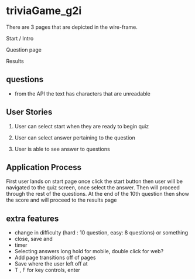 # triviaGame_g2i

There are 3 pages that are depicted in the wire-frame.

Start / Intro

Question page

Results

## questions

- from the API the text has characters that are unreadable

## User Stories

1. User can select start when they are ready to begin quiz

2. User can select answer pertaining to the question

3. User is able to see answer to questions

## Application Process

First user lands on start page once click the start button then user will be navigated to the quiz screen, once select the answer. Then will proceed through the rest of the questions. At the end of the 10th question then show the score and will proceed to the results page

## extra features

- change in difficulty (hard : 10 question, easy: 8 questions) or something
- close, save and
- timer
- Selecting answers long hold for mobile, double click for web?
- Add page transitions off of pages
- Save where the user left off at
- T , F for key controls, enter
